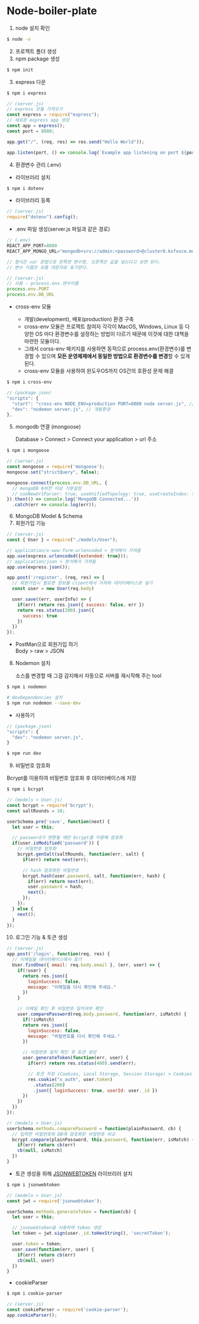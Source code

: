 # Node-boiler-plate

1. node 설치 확인

```bash
$ node -v
```

2. 프로젝트 폴더 생성
3. npm package 생성

```bash
$ npm init
```

3. express 다운

```bash
$ npm i express
```

```javascript
// (server.js)
// express 모듈 가져오기
const express = require("express");
// 새로운 express app 생성
const app = express();
const port = 8080;

app.get("/", (req, res) => res.send("Hello World"));

app.listen(port, () => console.log(`Example app listening on port ${port}!`));
```

4. 환경변수 관리 (.env)

- 라이브러리 설치

```bash
$ npm i dotenv
```

- 라이브러리 등록

```javascript
// (server.js)
require("dotenv").config();
```

- .env 파일 생성(server.js 파일과 같은 경로)

```javascript
// (.env)
REACT_APP_PORT=8080
REACT_APP_MONGO_URL="mongodb+srv://admin:<password>@cluster0.ksfxvce.mongodb.net/?retryWrites=true&w=majority"

// 형식은 var 문법으로 왼쪽엔 변수명, 오른쪽은 값을 넣는다고 보면 된다.
// 변수 이름은 보통 대문자로 표기한다.

// (server.js)
// 사용 - process.env.변수이름
process.env.PORT
process.env.DB_URL
```

- cross-env 모듈

    - 개발(development), 배포(production) 환경 구축
    - cross-env 모듈은 프로젝트 참여자 각각이 MacOS, Windows, Linux 등 다양한 OS 마다 환경변수를 설정하는 방법이 다르기 때문에 이것에 대한 대책을 마련한 모듈이다.
    - 그래서 corss-env 패키지를 사용하면 동적으로 process.env(환경변수)를 변경할 수 있으며 **모든 운영체제에서 동일한 방법으로 환경변수를 변경**할 수 있게 된다.
    - cross-env 모듈을 사용하여 윈도우OS까지 OS간의 호환성 문제 해결

```bash
$ npm i cross-env
```

```javascript
// (package.json)
"scripts": {
  "start": "cross-env NODE_ENV=production PORT=8080 node server.js", // 서비스 배포환경
  "dev": "nodemon server.js", // 개발환경
},
```

5. mongodb 연결 (mongoose)

    Database > Connect > Connect your application > url 주소

```bash
$ npm i mongoose
```

```javascript
// (server.js)
const mongoose = require('mongoose');
mongoose.set("strictQuery", false);

mongoose.connect(process.env.DB_URL, {
  // mongoDB 6버전 이상 기본설정
  // useNewUrlParser: true, useUnifiedTopology: true, useCreateIndex: true, useFindAndModify: false
}).then(() => console.log('MongoDB Connected...'))
  .catch(err => console.log(err));
```

6. MongoDB Model & Schema
7. 회원가입 기능

```javascript
// (server.js)
const { User } = require("./models/User");

// application/x-www-form-urlencoded > 분석해서 가져옴
app.use(express.urlencoded({extended: true}));
// application/json > 분석해서 가져옴
app.use(express.json());

app.post('/register', (req, res) => {
  // 회원가입시 필요한 정보를 client에서 가져와 데이터베이스로 넣기
  const user = new User(req.body)

  user.save((err, userInfo) => {
    if(err) return res.json({ success: false, err })
    return res.status(200).json({
      success: true
    })
  })
});
```

- PostMan으로 회원가입 하기<br/>
  Body > raw > JSON

8. Nodemon 설치

    소스를 변경할 때 그걸 감지해서 자동으로 서버를 재시작해 주는 tool

```bash
$ npm i nodemon

# devDependencies 설치
$ npm run nodemon --save-dev
```

- 사용하기

```javascript
// (package.json)
"scripts": {
  "dev": "nodemon server.js",
}
```

```bash
$ npm run dev
```

9. 비밀번호 암호화

Bcrypt를 이용하여 비밀번호 암호화 후 데이터베이스에 저장

```javascript
$ npm i bcrypt
```

```javascript
// (models > User.js)
const bcrypt = require('bcrypt');
const saltRounds = 10;

userSchema.pre('save', function(next) {
  let user = this;

  // password가 변환될 때만 bcrypt를 이용해 암호화
  if(user.isModified('password')) {
    // 비밀번호 암호화
    bcrypt.genSalt(saltRounds, function(err, salt) {
      if(err) return next(err);

      // hash 암호화된 비밀번호
      bcrypt.hash(user.password, salt, function(err, hash) {
        if(err) return next(err);
        user.password = hash;
        next();
      });
    });
  } else {
    next();
  }
});
```

10. 로그인 기능 & 토큰 생성

```javascript
// (server.js)
app.post('/login', function(req, res) {
  // 이메일을 데이터베이스에서 찾기
  User.findOne({ email: req.body.email }, (err, user) => {
    if(!user) {
      return res.json({
        loginSuccess: false,
        message: "이메일을 다시 확인해 주세요."
      })
    }

    // 이메일 확인 후 비밀번호 일치여부 확인
    user.comparePassword(req.body.password, function(err, isMatch) {
      if(!isMatch)
      return res.json({
        loginSuccess: false,
        message: "비밀번호를 다시 확인해 주세요."
      })

      // 비밀번호 일치 확인 후 토큰 생성
      user.generateToken(function(err, user) {
        if(err) return res.status(400).send(err);

        // 토큰 저장 (Cookies, Local Storage, Session Storage) > Cookies에 저장
        res.cookie("x_auth", user.token)
          .status(200)
          .json({ loginSuccess: true, userId: user._id })
      })
    })
  })
});
```

```javascript
// (models > User.js)
userSchema.methods.comparePassword = function(plainPassword, cb) {
  // 입력한 비밀번호와 DB에 암호화된 비밀번호 비교
  bcrypt.compare(plainPassword, this.password, function(err, isMatch) {
    if(err) return cb(err)
    cb(null, isMatch)
  })
}
```

- 토큰 생성을 위해 [JSONWEBTOKEN](https://www.npmjs.com/package/jsonwebtoken) 라이브리러 설치

```bash
$ npm i jsonwebtoken
```

```javascript
// (models > User.js)
const jwt = require('jsonwebtoken');

userSchema.methods.generateToken = function(cb) {
  let user = this;

  // jsonwebtoken을 사용하여 token 생성
  let token = jwt.sign(user._id.toHexString(), 'secretToken');

  user.token = token;
  user.save(function(err, user) {
    if(err) return cb(err)
    cb(null, user)
  })
}
```

- cookieParser

```bash
$ npm i cookie-parser
```

```javascript
// (server.js)
const cookieParser = require('cookie-parser');
app.cookieParser();
```